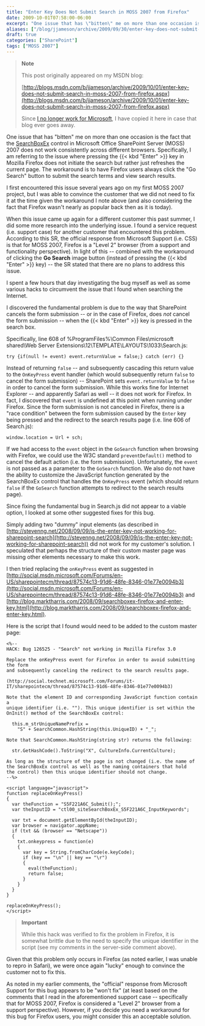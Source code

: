 ```yaml
---
title: "Enter Key Does Not Submit Search in MOSS 2007 from Firefox"
date: 2009-10-01T07:58:00-06:00
excerpt: "One issue that has \"bitten\" me on more than one occasion is the fact that the SearchBoxEx control in Microsoft Office SharePoint Server (MOSS) 2007 does not work consistently across different browsers. Specifically, I am referring to the issue where pressing..."
aliases: ["/blog/jjameson/archive/2009/09/30/enter-key-does-not-submit-search-in-moss-2007-from-firefox.aspx", "/blog/jjameson/archive/2009/10/01/enter-key-does-not-submit-search-in-moss-2007-from-firefox.aspx"]
draft: true
categories: ["SharePoint"]
tags: ["MOSS 2007"]
---
```


> **Note**
>
> This post originally appeared on my MSDN blog:
>
> [http://blogs.msdn.com/b/jjameson/archive/2009/10/01/enter-key-does-not-submit-search-in-moss-2007-from-firefox.aspx](http://blogs.msdn.com/b/jjameson/archive/2009/10/01/enter-key-does-not-submit-search-in-moss-2007-from-firefox.aspx)
>
> Since [I no longer work for Microsoft](/blog/jjameson/2011/09/02/last-day-with-microsoft), I have copied it here in case that blog ever goes away.

One issue that has "bitten" me on more than one occasion is the fact that the [SearchBoxEx](http://msdn.microsoft.com/en-us/library/microsoft.sharepoint.portal.webcontrols.searchboxex.aspx) control in Microsoft Office SharePoint Server (MOSS) 2007 does not work consistently across different browsers. Specifically, I am referring to the issue where pressing the {{< kbd "Enter" >}} key in Mozilla Firefox does not initiate the search but rather just refreshes the current page. The workaround is to have Firefox users always click the "Go Search" button to submit the search terms and view search results.

I first encountered this issue several years ago on my first MOSS 2007 project, but I was able to convince the customer that we did not need to fix it at the time given the workaround I note above (and also considering the fact that Firefox wasn't nearly as popular back then as it is today).

When this issue came up again for a different customer this past summer, I did some more research into the underlying issue. I found a service request (i.e. support case) for another customer that encountered this problem. According to this SR, the official response from Microsoft Support (i.e. CSS) is that for MOSS 2007, Firefox is a "Level 2" browser (from a support and functionality perspective). In light of this -- combined with the workaround of clicking the **Go Search** image button (instead of pressing the {{< kbd "Enter" >}} key) -- the SR stated that there are no plans to address this issue.

I spent a few hours that day investigating the bug myself as well as some various hacks to circumvent the issue that I found when searching the Internet.

I discovered the fundamental problem is due to the way that SharePoint cancels the form submission -- or in the case of Firefox, does *not* cancel the form submission -- when the {{< kbd "Enter" >}} key is pressed in the search box.

Specifically, line 608 of %ProgramFiles%\Common Files\microsoft shared\Web Server Extensions\12\TEMPLATE\LAYOUTS\1033\Search.js:

`try {if(null != event) event.returnValue = false;} catch (err) {}`

Instead of returning `false` -- and subsequently cascading this return value to the `OnKeyPress` event handler (which would subsequently return `false` to cancel the form submission) -- SharePoint sets `event.returnValue` to `false` in order to cancel the form submission. While this works fine for Internet Explorer -- and apparently Safari as well -- it does not work for Firefox. In fact, I discovered that `event` is undefined at this point when running under Firefox. Since the form submission is not canceled in Firefox, there is a "race condition" between the form submission caused by the `Enter` key being pressed and the redirect to the search results page (i.e. line 606 of Search.js):

`window.location = Url + sch;`

If we had access to the `event` object in the `GoSearch` function when browsing with Firefox, we could use the W3C standard `preventDefault()` method to cancel the default action (i.e. the form submission). Unfortunately, the `event` is not passed as a parameter to the `GoSearch` function. We also do not have the ability to customize the JavaScript function generated by the SearchBoxEx control that handles the `OnKeyPress` event (which should return `false` if the `GoSearch` function attempts to redirect to the search results page).

Since fixing the fundamental bug in Search.js did not appear to a viable option, I looked at some other suggested fixes for this bug.

Simply adding two "dummy" input elements (as described in [http://stevenng.net/2008/09/09/is-the-enter-key-not-working-for-sharepoint-search](http://stevenng.net/2008/09/09/is-the-enter-key-not-working-for-sharepoint-search)) did not work for my customer's solution. I speculated that perhaps the structure of their custom master page was missing other elements necessary to make this work.

I then tried replacing the `onKeyPress` event as suggested in [http://social.msdn.microsoft.com/Forums/en-US/sharepointecm/thread/87574c13-91d6-48fe-8346-01e77e0094b3](http://social.msdn.microsoft.com/Forums/en-US/sharepointecm/thread/87574c13-91d6-48fe-8346-01e77e0094b3) and [http://blog.marktharris.com/2008/09/searchboxex-firefox-and-enter-key.html](http://blog.marktharris.com/2008/09/searchboxex-firefox-and-enter-key.html).

Here is the script that I found would need to be added to the custom master page:

```
<%--
HACK: Bug 126525 - "Search" not working in Mozilla Firefox 3.0

Replace the onKeyPress event for Firefox in order to avoid submitting the form
and subsequently canceling the redirect to the search results page.

(http://social.technet.microsoft.com/Forums/it-IT/sharepointecm/thread/87574c13-91d6-48fe-8346-01e77e0094b3)

Note that the element ID and corresponding JavaScript function contain a
unique identifier (i.e. ""). This unique identifier is set within the
OnInit() method of the SearchBoxEx control:

  this.m_strUniqueNamePrefix =
    "S" + SearchCommon.HashString(this.UniqueID) + "_";

Note that SearchCommon.HashString(string str) returns the following:

  str.GetHashCode().ToString("X", CultureInfo.CurrentCulture);

As long as the structure of the page is not changed (i.e. the name of
the SearchBoxEx control as well as the naming containers that hold
the control) then this unique identifier should not change.
--%>

<script language="javascript">
function replaceOnKeyPress()
{
  var theFunction = "S5F221A6C_Submit();";
  var theInputID = "ctl00_siteSearchBoxEx_S5F221A6C_InputKeywords";

  var txt = document.getElementById(theInputID);
  var browser = navigator.appName;
  if (txt && (browser == "Netscape"))
  {
    txt.onkeypress = function(e)
    {
      var key = String.fromCharCode(e.keyCode);
      if (key == "\n" || key == "\r")
      {
        eval(theFunction);
        return false;
      }
    }
  }
}

replaceOnKeyPress();
</script>
```

> **Important**
>
> While this hack was verified to fix the problem in Firefox, it is somewhat brittle due to the need to specify the unique identifier in the script (see my comments in the server-side comment above).

Given that this problem only occurs in Firefox (as noted earlier, I was unable to repro in Safari), we were once again "lucky" enough to convince the customer not to fix this.

As noted in my earlier comments, the "official" response from Microsoft Support for this bug appears to be "won't fix" (at least based on the comments that I read in the aforementioned support case -- specifically that for MOSS 2007, Firefox is considered a "Level 2" browser from a support perspective). However, if you decide you need a workaround for this bug for Firefox users, you might consider this an acceptable solution.

